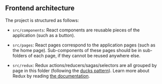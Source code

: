 ## Frontend architecture

The project is structured as follows:

* `src/components`: React components are reusable pieces of the application (such as a button).

* `src/pages`: React pages correspond to the application pages (such as the home page). Sub-components of these pages should be in sub-folders of each page, if they cannot be reused anywhere else.

* `src/redux`: Redux actions/reducers/sagas/selectors are all grouped by page in this folder (following the [ducks pattern](https://medium.freecodecamp.org/scaling-your-redux-app-with-ducks-6115955638be)). Learn more about Redux by reading [the documentation](https://redux.js.org/basics).
